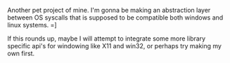 Another pet project of mine. I'm gonna be making an abstraction layer between OS syscalls that is supposed to be compatible both windows and linux systems. =]

If this rounds up, maybe I will attempt to integrate some more library specific api's for windowing like X11 and win32, or perhaps try making my own first.